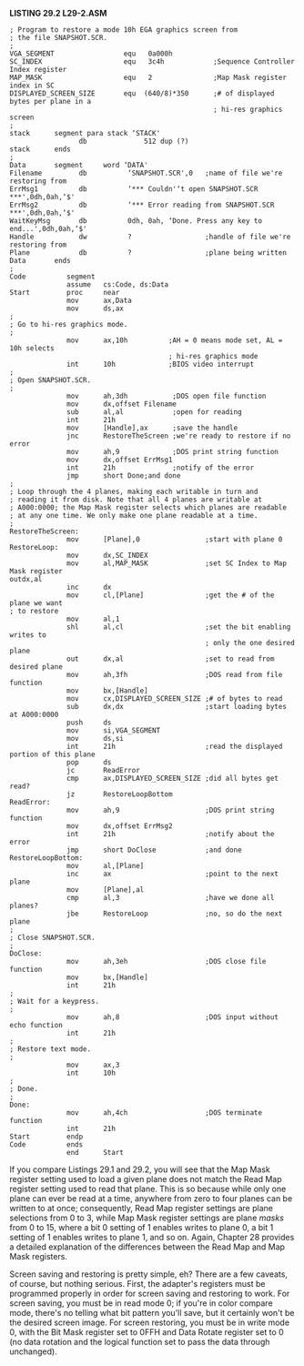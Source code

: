 **LISTING 29.2 L29-2.ASM**

    ; Program to restore a mode 10h EGA graphics screen from
    ; the file SNAPSHOT.SCR.
    ;
    VGA_SEGMENT                 equ   0a000h
    SC_INDEX                    equ   3c4h            ;Sequence Controller Index register
    MAP_MASK                    equ   2               ;Map Mask register index in SC
    DISPLAYED_SCREEN_SIZE       equ  (640/8)*350      ;# of displayed bytes per plane in a
                                                      ; hi-res graphics screen
    ;
    stack      segment para stack ‘STACK'
                     db              512 dup (?)
    stack      ends
    ;
    Data       segment     word ‘DATA'
    Filename         db          ‘SNAPSHOT.SCR',0   ;name of file we're restoring from
    ErrMsg1          db          ‘*** Couldn'‘t open SNAPSHOT.SCR ***',0dh,0ah,‘$'
    ErrMsg2          db          ‘*** Error reading from SNAPSHOT.SCR ***',0dh,0ah,‘$'
    WaitKeyMsg       db          0dh, 0ah, ‘Done. Press any key to end...',0dh,0ah,‘$'
    Handle           dw          ?                  ;handle of file we're restoring from
    Plane            db          ?                  ;plane being written
    Data       ends
    ;
    Code          segment
                  assume   cs:Code, ds:Data
    Start         proc     near
                  mov      ax,Data
                  mov      ds,ax
    ;
    ; Go to hi-res graphics mode.
    ;
                  mov      ax,10h          ;AH = 0 means mode set, AL = 10h selects
                                           ; hi-res graphics mode
                  int      10h             ;BIOS video interrupt
    ;
    ; Open SNAPSHOT.SCR.
    ;
                  mov      ah,3dh           ;DOS open file function
                  mov      dx,offset Filename
                  sub      al,al            ;open for reading
                  int      21h
                  mov      [Handle],ax      ;save the handle
                  jnc      RestoreTheScreen ;we're ready to restore if no error
                  mov      ah,9             ;DOS print string function
                  mov      dx,offset ErrMsg1
                  int      21h              ;notify of the error
                  jmp      short Done;and done
    ;
    ; Loop through the 4 planes, making each writable in turn and
    ; reading it from disk. Note that all 4 planes are writable at
    ; A000:0000; the Map Mask register selects which planes are readable
    ; at any one time. We only make one plane readable at a time.
    ;
    RestoreTheScreen:
                  mov      [Plane],0                ;start with plane 0
    RestoreLoop:
                  mov      dx,SC_INDEX
                  mov      al,MAP_MASK              ;set SC Index to Map Mask register
    outdx,al
                  inc      dx
                  mov      cl,[Plane]               ;get the # of the plane we want
    ; to restore
                  mov      al,1
                  shl      al,cl                    ;set the bit enabling writes to
                                                    ; only the one desired plane
                  out      dx,al                    ;set to read from desired plane
                  mov      ah,3fh                   ;DOS read from file function
                  mov      bx,[Handle]
                  mov      cx,DISPLAYED_SCREEN_SIZE ;# of bytes to read
                  sub      dx,dx                    ;start loading bytes at A000:0000
                  push     ds
                  mov      si,VGA_SEGMENT
                  mov      ds,si
                  int      21h                      ;read the displayed portion of this plane
                  pop      ds
                  jc       ReadError
                  cmp      ax,DISPLAYED_SCREEN_SIZE ;did all bytes get read?
                  jz       RestoreLoopBottom
    ReadError:
                  mov      ah,9                     ;DOS print string function
                  mov      dx,offset ErrMsg2
                  int      21h                      ;notify about the error
                  jmp      short DoClose            ;and done
    RestoreLoopBottom:
                  mov      al,[Plane]
                  inc      ax                       ;point to the next plane
                  mov      [Plane],al
                  cmp      al,3                     ;have we done all planes?
                  jbe      RestoreLoop              ;no, so do the next plane
    ;
    ; Close SNAPSHOT.SCR.
    ;
    DoClose:
                  mov      ah,3eh                   ;DOS close file function
                  mov      bx,[Handle]
                  int      21h
    ;
    ; Wait for a keypress.
    ;
                  mov      ah,8                     ;DOS input without echo function
                  int      21h
    ;
    ; Restore text mode.
    ;
                  mov      ax,3
                  int      10h
    ;
    ; Done.
    ;
    Done:
                  mov      ah,4ch                   ;DOS terminate function
                  int      21h
    Start         endp
    Code          ends
                  end      Start

If you compare Listings 29.1 and 29.2, you will see that the Map Mask
register setting used to load a given plane does not match the Read Map
register setting used to read that plane. This is so because while only
one plane can ever be read at a time, anywhere from zero to four planes
can be written to at once; consequently, Read Map register settings are
plane selections from 0 to 3, while Map Mask register settings are plane
*masks* from 0 to 15, where a bit 0 setting of 1 enables writes to plane
0, a bit 1 setting of 1 enables writes to plane 1, and so on. Again,
Chapter 28 provides a detailed explanation of the differences between
the Read Map and Map Mask registers.

Screen saving and restoring is pretty simple, eh? There are a few
caveats, of course, but nothing serious. First, the adapter's registers
must be programmed properly in order for screen saving and restoring to
work. For screen saving, you must be in read mode 0; if you're in color
compare mode, there's no telling what bit pattern you'll save, but it
certainly won't be the desired screen image. For screen restoring, you
must be in write mode 0, with the Bit Mask register set to 0FFH and Data
Rotate register set to 0 (no data rotation and the logical function set
to pass the data through unchanged).
